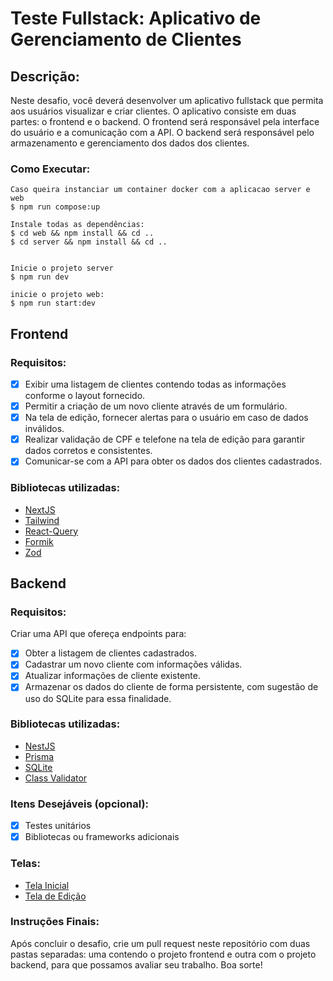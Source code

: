 # Teste Fullstack: Aplicativo de Gerenciamento de Clientes

## Descrição:

Neste desafio, você deverá desenvolver um aplicativo fullstack que permita aos usuários visualizar e criar clientes. O aplicativo consiste em duas partes: o frontend e o backend. O frontend será responsável pela interface do usuário e a comunicação com a API. O backend será responsável pelo armazenamento e gerenciamento dos dados dos clientes.


### Como Executar:

```terminal
Caso queira instanciar um container docker com a aplicacao server e web
$ npm run compose:up

Instale todas as dependências:
$ cd web && npm install && cd ..
$ cd server && npm install && cd ..


Inicie o projeto server
$ npm run dev

inicie o projeto web:
$ npm run start:dev
```

## Frontend
### Requisitos:

- [x] Exibir uma listagem de clientes contendo todas as informações conforme o layout fornecido.
- [x] Permitir a criação de um novo cliente através de um formulário.
- [x] Na tela de edição, fornecer alertas para o usuário em caso de dados inválidos.
- [x] Realizar validação de CPF e telefone na tela de edição para garantir dados corretos e consistentes.
- [x] Comunicar-se com a API para obter os dados dos clientes cadastrados.

### Bibliotecas utilizadas:

- [NextJS](https://nextjs.org/)
- [Tailwind](https://tailwindcss.com/)
- [React-Query](https://tanstack.com/query/v3/)
- [Formik](https://formik.org/)
- [Zod](https://zod.dev/)


## Backend
### Requisitos:

Criar uma API que ofereça endpoints para:

- [x] Obter a listagem de clientes cadastrados.
- [x] Cadastrar um novo cliente com informações válidas.
- [x] Atualizar informações de cliente existente.
- [x] Armazenar os dados do cliente de forma persistente, com sugestão de uso do SQLite para essa finalidade.

### Bibliotecas utilizadas:

- [NestJS](https://nestjs.com/)
- [Prisma](https://www.prisma.io/)
- [SQLite](https://www.sqlite.org/index.html)
- [Class Validator](https://github.com/typestack/class-validator)

### Itens Desejáveis (opcional):

- [x] Testes unitários
- [x] Bibliotecas ou frameworks adicionais

### Telas:

- [Tela Inicial](https://test-frontend-uolpp.web.app/assets/images/tela-inicial.jpg)
- [Tela de Edição](https://test-frontend-uolpp.web.app/assets/images/tela-edicao.jpg)

### Instruções Finais:

Após concluir o desafio, crie um pull request neste repositório com duas pastas separadas: uma contendo o projeto frontend e outra com o projeto backend, para que possamos avaliar seu trabalho. Boa sorte!
